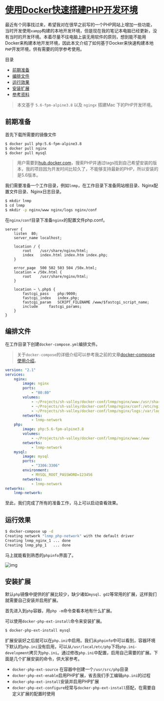 # [使用Docker快速搭建PHP开发环境](https://www.cnblogs.com/cocowool/p/docker-php-dev.html)

最近有个同事找过来，希望我对在很早之前写的一个PHP网站上增加一些功能，当时开发使用`xampp`构建的本地开发环境，但是现在我的笔记本电脑已经更新，没有当时的开发环境。本着尽量不往电脑上装无用软件的原则，想到能不能用Docker来构建本地开发环境，因此本文介绍了如何基于Docker来快速构建本地`PHP`开发环境，供有需要的同学参考使用。



目录

- [前期准备](https://www.cnblogs.com/cocowool/p/docker-php-dev.html#前期准备)
- [编排文件](https://www.cnblogs.com/cocowool/p/docker-php-dev.html#编排文件)
- [运行效果](https://www.cnblogs.com/cocowool/p/docker-php-dev.html#运行效果)
- [安装扩展](https://www.cnblogs.com/cocowool/p/docker-php-dev.html#安装扩展)
- [参考资料](https://www.cnblogs.com/cocowool/p/docker-php-dev.html#参考资料)



> 本文基于 `5.6-fpm-alpine3.8` 以及 `ngingx` 搭建Mac 下的PHP开发环境。

## 前期准备

首先下载所需要的镜像文件

```sh
$ docker pull php:5.6-fpm-alpine3.8
$ docker pull nginx
$ docker pull mysql
```

> 用户需要到[hub.docker.com](https://hub.docker.com/)，搜索PHP并通过tags找到自己希望安装的版本，我的项目因为开发时间比较久了，不能够支持最新的PHP，所以安装的是5.6版本。

我们需要准备一个工作目录，例如`lnmp`，在工作目录下准备网站根目录、Nginx配置文件目录、Nginx日志目录。

```sh
$ mkdir lnmp
$ cd lnmp
$ mkdir -p nginx/www nginx/logs nginx/conf
```

在`nginx/conf`目录下准备`nginx`的配置文件php.conf。

```
server {
	listen	80;
	server_name	localhost;

	location / {
		root	/usr/share/nginx/html;
		index	index.html index.htm index.php;
	}

	error_page	500 502 503 504	/50x.html;
	location = /50x.html {
		root	/usr/share/nginx/html;
	}

	location ~ \.php$ {
		fastcgi_pass	php:9000;
		fastcgi_index	index.php;
		fastcgi_param	SCRIPT_FILENAME	/www/$fastcgi_script_name;
		include		fastcgi_params;
	}
}
```

## 编排文件

在工作目录下创建`docker-compose.yml`编排文件。

> 关于`docker-compose`的详细介绍可以参考我之前的文章[docker-compose 使用介绍](http://edulinks.cn/2020/04/15/20200415-docker-compose/)。

```yaml
version: "2.1"
services:
    nginx:
        image: nginx
        ports:
            - "80:80"
        volumes: 
            - ~/Projects/sh-valley/docker-conf/lnmp/nginx/www:/usr/share/nginx/html
            - ~/Projects/sh-valley/docker-conf/lnmp/nginx/conf:/etc/nginx/conf.d
            - ~/Projects/sh-valley/docker-conf/lnmp/nginx/logs:/var/log/nginx
        networks:
            - lnmp-network
    php:
        image: php:5.6-fpm-alpine3.8
        volumes:
            - ~/Projects/sh-valley/docker-conf/lnmp/nginx/www:/www
        networks:
            - lnmp-network
    mysql:
        image: mysql
        ports:
            - "3306:3306"
        environment:
            - MYSQL_ROOT_PASSWORD=123456
        networks:
            - lnmp-network
networks: 
    lnmp-network:
```

至此，我们完成了所有的准备工作，马上可以启动查看效果。

## 运行效果

```sh
$ docker-compose up -d
Creating network "lnmp_php-network" with the default driver
Creating lnmp_nginx_1 ... done
Creating lnmp_php_1   ... done
```

马上就能看到熟悉的`phpinfo`界面了。

![img](https://img2020.cnblogs.com/blog/39469/202004/39469-20200419152131911-610640400.png)

## 安装扩展

默认`php`镜像中提供的扩展比较少，缺少诸如`mysql、gd2`等常用的扩展，这样我们就需要自己安装并启用扩展。

首先进入到`php`容器，用`php -m`命令查看本地有什么扩展。

可以使用`docker-php-ext-install`命令来安装扩展。

```sh
$ docker-php-ext-install mysql
```

扩展安装好之后就可以在`php.ini`中启用。我们从`phpinfo`中可以看到，容器环境下默认的`php.ini`没有启用，可以从`/usr/local/etc/php`下将`php.ini-development`拷贝为`php.ini`。通过修改`php.ini`中配置，启用自己需要的扩展。下面是几个扩展安装的命令，供大家参考。

- `docker-php-ext-source` 在容器中创建一个`/usr/src/php`目录
- `docker-php-ext-enable`启用PHP扩展，省去我们手工编辑`php.ini`的过程
- `docker-php-ext-install`安装并启用PHP扩展
- `docker-php-ext-configure`经常与`docker-php-ext-install`搭配，在需要自定义扩展的配置时使用